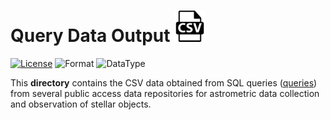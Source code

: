 # Query Data Output <img src="./csv.png" width="50">


[![License](https://img.shields.io/badge/license-CC--BY--4.0-green)](https://github.com/RikGhosh487/Open-Cluster/blob/main/LICENSE) ![Format](https://img.shields.io/badge/format-.csv-rgb(12%2C%2093%2C%20148)) ![DataType](https://img.shields.io/badge/data-raw-yellowgreen)

This **directory** contains the CSV data obtained from SQL queries ([queries](https://github.com/RikGhosh487/Open-Cluster/blob/main/queries)) from several public access data repositories for astrometric data collection and observation of stellar objects.